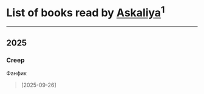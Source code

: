 # List of books read by [Askaliya](https://plus.google.com/u/0/108887983030919100717/)<sup>1</sup>
---

## 2025

### Creep
Фанфик
> [2025-09-26] 




